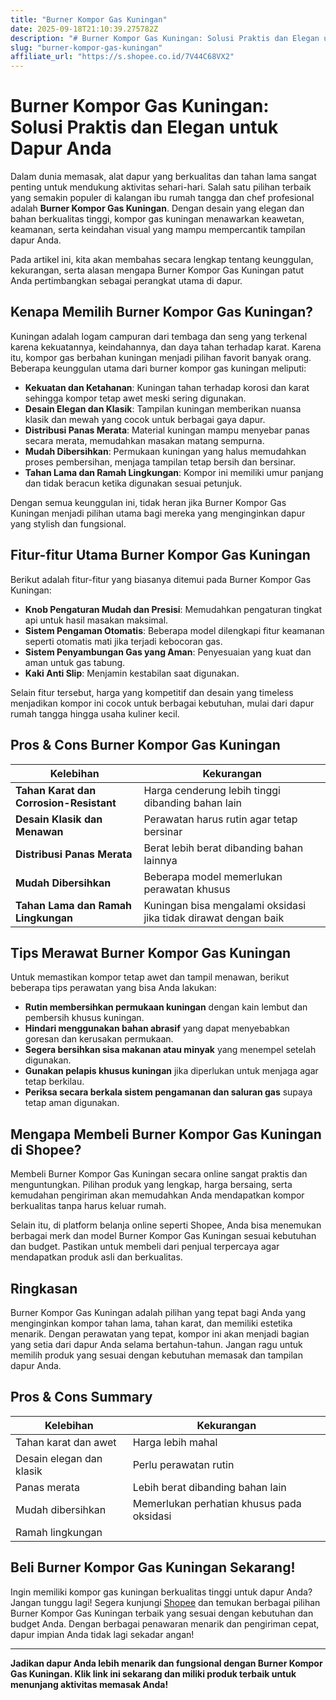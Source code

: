 ```yaml
---
title: "Burner Kompor Gas Kuningan"
date: 2025-09-18T21:10:39.275782Z
description: "# Burner Kompor Gas Kuningan: Solusi Praktis dan Elegan untuk Dapur Anda..."
slug: "burner-kompor-gas-kuningan"
affiliate_url: "https://s.shopee.co.id/7V44C68VX2"
---
```

# Burner Kompor Gas Kuningan: Solusi Praktis dan Elegan untuk Dapur Anda

Dalam dunia memasak, alat dapur yang berkualitas dan tahan lama sangat penting untuk mendukung aktivitas sehari-hari. Salah satu pilihan terbaik yang semakin populer di kalangan ibu rumah tangga dan chef profesional adalah **Burner Kompor Gas Kuningan**. Dengan desain yang elegan dan bahan berkualitas tinggi, kompor gas kuningan menawarkan keawetan, keamanan, serta keindahan visual yang mampu mempercantik tampilan dapur Anda.

Pada artikel ini, kita akan membahas secara lengkap tentang keunggulan, kekurangan, serta alasan mengapa Burner Kompor Gas Kuningan patut Anda pertimbangkan sebagai perangkat utama di dapur.

## Kenapa Memilih Burner Kompor Gas Kuningan?

Kuningan adalah logam campuran dari tembaga dan seng yang terkenal karena kekuatannya, keindahannya, dan daya tahan terhadap karat. Karena itu, kompor gas berbahan kuningan menjadi pilihan favorit banyak orang. Beberapa keunggulan utama dari burner kompor gas kuningan meliputi:

- **Kekuatan dan Ketahanan**: Kuningan tahan terhadap korosi dan karat sehingga kompor tetap awet meski sering digunakan.
- **Desain Elegan dan Klasik**: Tampilan kuningan memberikan nuansa klasik dan mewah yang cocok untuk berbagai gaya dapur.
- **Distribusi Panas Merata**: Material kuningan mampu menyebar panas secara merata, memudahkan masakan matang sempurna.
- **Mudah Dibersihkan**: Permukaan kuningan yang halus memudahkan proses pembersihan, menjaga tampilan tetap bersih dan bersinar.
- **Tahan Lama dan Ramah Lingkungan**: Kompor ini memiliki umur panjang dan tidak beracun ketika digunakan sesuai petunjuk.

Dengan semua keunggulan ini, tidak heran jika Burner Kompor Gas Kuningan menjadi pilihan utama bagi mereka yang menginginkan dapur yang stylish dan fungsional.

## Fitur-fitur Utama Burner Kompor Gas Kuningan

Berikut adalah fitur-fitur yang biasanya ditemui pada Burner Kompor Gas Kuningan:

- **Knob Pengaturan Mudah dan Presisi**: Memudahkan pengaturan tingkat api untuk hasil masakan maksimal.
- **Sistem Pengaman Otomatis**: Beberapa model dilengkapi fitur keamanan seperti otomatis mati jika terjadi kebocoran gas.
- **Sistem Penyambungan Gas yang Aman**: Penyesuaian yang kuat dan aman untuk gas tabung.
- **Kaki Anti Slip**: Menjamin kestabilan saat digunakan.

Selain fitur tersebut, harga yang kompetitif dan desain yang timeless menjadikan kompor ini cocok untuk berbagai kebutuhan, mulai dari dapur rumah tangga hingga usaha kuliner kecil.

## Pros & Cons Burner Kompor Gas Kuningan

| Kelebihan | Kekurangan |
|---|---|
| **Tahan Karat dan Corrosion-Resistant** | Harga cenderung lebih tinggi dibanding bahan lain |
| **Desain Klasik dan Menawan** | Perawatan harus rutin agar tetap bersinar |
| **Distribusi Panas Merata** | Berat lebih berat dibanding bahan lainnya |
| **Mudah Dibersihkan** | Beberapa model memerlukan perawatan khusus |
| **Tahan Lama dan Ramah Lingkungan** | Kuningan bisa mengalami oksidasi jika tidak dirawat dengan baik |

## Tips Merawat Burner Kompor Gas Kuningan

Untuk memastikan kompor tetap awet dan tampil menawan, berikut beberapa tips perawatan yang bisa Anda lakukan:

- **Rutin membersihkan permukaan kuningan** dengan kain lembut dan pembersih khusus kuningan.
- **Hindari menggunakan bahan abrasif** yang dapat menyebabkan goresan dan kerusakan permukaan.
- **Segera bersihkan sisa makanan atau minyak** yang menempel setelah digunakan.
- **Gunakan pelapis khusus kuningan** jika diperlukan untuk menjaga agar tetap berkilau.
- **Periksa secara berkala sistem pengamanan dan saluran gas** supaya tetap aman digunakan.

## Mengapa Membeli Burner Kompor Gas Kuningan di Shopee?

Membeli Burner Kompor Gas Kuningan secara online sangat praktis dan menguntungkan. Pilihan produk yang lengkap, harga bersaing, serta kemudahan pengiriman akan memudahkan Anda mendapatkan kompor berkualitas tanpa harus keluar rumah.

Selain itu, di platform belanja online seperti Shopee, Anda bisa menemukan berbagai merk dan model Burner Kompor Gas Kuningan sesuai kebutuhan dan budget. Pastikan untuk membeli dari penjual terpercaya agar mendapatkan produk asli dan berkualitas.

## Ringkasan

Burner Kompor Gas Kuningan adalah pilihan yang tepat bagi Anda yang menginginkan kompor tahan lama, tahan karat, dan memiliki estetika menarik. Dengan perawatan yang tepat, kompor ini akan menjadi bagian yang setia dari dapur Anda selama bertahun-tahun. Jangan ragu untuk memilih produk yang sesuai dengan kebutuhan memasak dan tampilan dapur Anda.

## Pros & Cons Summary

| Kelebihan | Kekurangan |
|---|---|
| Tahan karat dan awet | Harga lebih mahal |
| Desain elegan dan klasik | Perlu perawatan rutin |
| Panas merata | Lebih berat dibanding bahan lain |
| Mudah dibersihkan | Memerlukan perhatian khusus pada oksidasi |
| Ramah lingkungan |  |

## Beli Burner Kompor Gas Kuningan Sekarang!

Ingin memiliki kompor gas kuningan berkualitas tinggi untuk dapur Anda? Jangan tunggu lagi! Segera kunjungi [Shopee](https://s.shopee.co.id/7V44C68VX2) dan temukan berbagai pilihan Burner Kompor Gas Kuningan terbaik yang sesuai dengan kebutuhan dan budget Anda. Dengan berbagai penawaran menarik dan pengiriman cepat, dapur impian Anda tidak lagi sekadar angan!

---

**Jadikan dapur Anda lebih menarik dan fungsional dengan Burner Kompor Gas Kuningan. Klik link ini sekarang dan miliki produk terbaik untuk menunjang aktivitas memasak Anda!**